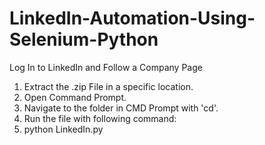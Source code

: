 # LinkedIn-Automation-Using-Selenium-Python
Log In to LinkedIn and Follow a Company Page

1) Extract the .zip File in a specific location.
2) Open Command Prompt.
3) Navigate to the folder in CMD Prompt with 'cd'.
4) Run the file with following command:
5) python LinkedIn.py
